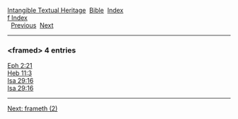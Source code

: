 [Intangible Textual Heritage](../../index)  [Bible](../index) 
[Index](index)   
[f Index](_f_)  
  [Previous](c04508)  [Next](c04510) 

------------------------------------------------------------------------

### &lt;framed&gt; 4 entries

[Eph 2:21](../kjv/eph002.htm#021)  
[Heb 11:3](../kjv/heb011.htm#003)  
[Isa 29:16](../kjv/isa029.htm#016)  
[Isa 29:16](../kjv/isa029.htm#016)  

------------------------------------------------------------------------

[Next: frameth (2)](c04510)
